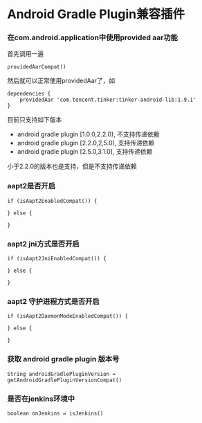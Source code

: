 # Android Gradle Plugin兼容插件


### 在com.android.application中使用provided aar功能

首先调用一遍

```
providedAarCompat()
```

然后就可以正常使用providedAar了，如

```
dependencies {
    providedAar 'com.tencent.tinker:tinker-android-lib:1.9.1'
}
```

目前只支持如下版本
 - android gradle plugin [1.0.0,2.2.0), 不支持传递依赖 
 - android gradle plugin [2.2.0,2,5.0), 支持传递依赖 
 - android gradle plugin [2.5.0,3.1.0], 支持传递依赖 
 
小于2.2.0的版本也是支持，但是不支持传递依赖

### aapt2是否开启

```
if (isAapt2EnabledCompat()) {

} else {

}
```

### aapt2 jni方式是否开启

```
if (isAapt2JniEnabledCompat()) {

} else {

}
```

### aapt2 守护进程方式是否开启

```
if (isAapt2DaemonModeEnabledCompat()) {

} else {

}
```

### 获取 android gradle plugin 版本号

```
String androidGradlePluginVersion = getAndroidGradlePluginVersionCompat()
```

### 是否在jenkins环境中

```
boolean onJenkins = isJenkins()
```